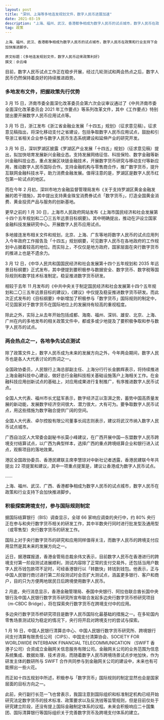 ```yaml
---
layout: post
title: "深圳、上海等多地连发规划文件，数字人民币进展加速"
date: 2021-03-19 
description: "上海、福州、武汉、香港都争相成为数字人民币的试点城市，数字人民币在政策和行业支持下会加快推进脚步。"
tag: 政策
---
```

```
上海、福州、武汉、香港都争相成为数字人民币的试点城市，数字人民币在政策和行业支持下会加快推进脚步。

原文标题：《多地连发规划文件，数字人民币迎来政策利好》
撰文：佘云峰
```
目前，数字人民币试点工作正在稳步开展，经过几轮测试和两会热点之后，数字人民币仍然保持着良好的持续推进趋势。

### 多地发布文件，把握政策先行优势
3 月 15 日，济南市委全面深化改革委员会第六次会议审议通过了《中共济南市委全面深化改革委员会 2021 年工作要点》等系列改革文件，其中《工作要点》特别提出要开展数字人民币应用试点等。

3 月 15 日，浙江发布《浙江省金融业发展「十四五」规划》（征求意见稿）。征求意见稿指出，将深化移动支付之省建设，包括争取数字人民币应用试点，鼓励和引导浙江省相关企业参与数字人民币生态系统建设和延伸产业的研究开发。

3 月 16 日，深圳罗湖区披露《罗湖区产业发展「十四五」规划》（征求意见稿）提出，拟加快培育发展新兴金融业态。支持发展网络征信、科技保险、数字金融等新兴金融科技业态，重点发展区块链金融技术，开展数字货币研究与移动支付等新应用，推动数字人民币国际合作。支持金融机构与零售商合作，推广数字货币，提升互联网金融科技水平，助力消费金融发展。值得注意的是，罗湖区是数字人民币红包第一轮试点的地区。

而在今年 2 月初，深圳市地方金融监督管理局发布《关于支持罗湖区黄金金融发展的若干措施》，其中提出支持黄金珠宝消费券试点「数字货币」，打造全国黄金消费、黄金投资产品与服务的创新基地。

更早之前的 1 月 30 日，上海市人民政府网站发布《上海市国民经济和社会发展第十四个五年规划和二〇三五年远景目标纲要》。其中明确提出，推动在沪设立国家金融科技发展研究中心。开展数字人民币应用试点。

多地接连发布相关文件和规划，北京、上海、广东等地将数字人民币的试点应用列入今年政府工作报告及「十四五」规划纲要，可见数字人民币在各地政府的工作规划中占据着较高的地位。而实际上，不仅仅是地方政府，国家层面在央行数字货币的推进上也是不遗余力。

3 月 12 日，《中华人民共和国国民经济和社会发展第十四个五年规划和 2035 年远景目标纲要》正式发布，其中便提到要积极参与数据安全、数字货币、数字税等国际规则和数字技术标准制定。稳妥推进数字货币研发。

相较于去年 11 月发布的《中共中央关于制定国民经济和社会发展第十四个五年规划和二〇三五年远景目标的建议》，《建议》中仅提及稳妥推进数字货币研发。而此次正式发布的《目标纲要》中新增加了积极参与「数字货币」国际规则的制定中，可见国家对于数字货币在国际地位上的发展持有较高的重视程度。

除此之外，实际上从去年开始包括成都、海南、福州、深圳、雄安、北京、上海、广州在内的多地发布的相关政策文件中，都或多或少地提及了要积极争取和参与数字人民币的试点。

### 两会热点之一，各地争先试点测试
除了政策文件上，数字人民币成为未来的发展方向之外，今年两会期间，数字人民币也是各人大代表讨论的热词之一。

全国政协委员，人民银行上海总部副主任、上海分行行长金鹏辉表示，将持续推进上海金融科技中心建设，做好总行金融科技相关基础设施落户上海相关工作。在金融科技应用创新试点的基础上，对应用成果进行复制推广，有序推进数字人民币试点。

全国人大代表、福州市长尤猛军表示，数字经济正以澎湃之势，蓄势中国高质量发展的新动能，发展数字经济空间很大、潜力很大，大有可为。要争取数字人民币试点，用这些措施为数字融合提供广阔的空间。

全国人大代表、卓尔控股有限公司董事长阎志则表示，建议将武汉市纳入数字人民币试点城市。

广西自治区人大常委会副秘书长莫小峰建议，在广西开展中国—东盟数字人民币跨境支付结算试点，以广西为典型样本，选择广西的重点跨境结算企业和银行进入试点，观察项目的落地效果。

港区全国政协委员、香港民建联主席李慧琼对中新社记者透露，香港民建联今年共提出 22 项提案和建议，其中一项重点提案是，建议让香港成为数字人民币试点。

……

上海、福州、武汉、广西、香港都争相成为数字人民币的试点城市，数字人民币在政策和行业支持下会加快推进脚步。

### 积极探索跨境支付，参与国际规则制定
据国际结算银行（BIS）调查显示，全球 66 家响应调查的央行中，约 80% 央行正在参与和央行数字货币相关的研发工作，其中半数央行同时进行批发型及通用型（或零售型）央行数字货币的研发工作。

国际上对于央行数字货币的研究和应用同样值得关注，而数字人民币的跨境支付应用显然是其未来的发展方向之一。

近日，据港媒报道，香港金管局总裁余伟文表示，目前数字人民币在香港进行的跨境支付第一阶段测试进展顺利，测试内容除了正常的支付交易外，还包括当用户数字人民币钱包款项不足时，可经香港银行以「转数快」转钱到钱包。他表示，正与中国人民银行商讨进行第二阶段测试时会否扩大测试点，涵盖更多银行、客户和商户，目的只为方便两地居民日后跨境使用数字人民币。

2 月底，央行消息显示，香港金融管理局、泰国中央银行、阿拉伯联合酋长国中央银行及中国人民银行数字货币研究所宣布联合发起多边央行数字货币桥研究项目（m-CBDC Bridge），将在探索央行数字货币在跨境支付中的应用。

多边央行数字货币桥研究项目是数字人民币国际化最基础的措施之一。在多轮国内零售场景测试较为稳定的情况下，央行将开启对跨境支付的尝试与探索。

1 月 16 日，中国人民银行清算总中心、中国人民银行数字货币研究所、跨境银行间支付清算有限责任公司（CIPS）、中国支付清算协会、SOCIETY FOR WORLDWIDE INTERBANK FINANCIAL TELECOMMUNICATION （SWIFT 香港子公司）合资成立金融网关信息服务有限公司。金融网关公司的业务范围为信息系统集成、数据处理、技术咨询，而随着数字人民币跨境场景试点步地加快，作为研发主体的数研所与 SWIFT 合作共同参与到金融网关公司的建设中，未来也有可能擦出一些火花。

而正如十四五规划中所述，积极参与「数字货币」国际规则的制定显然也会是国家层面的目标方向之一。

此前，央行副行长范一飞也曾表示，我国注意到国际组织和标准制定机构已经开始研究法定数字货币的技术标准、政策要求以及反洗钱等监管规则，但是目前仅处于研究建立阶段，还没有提上国际金融制定体系的议程。未来会积极响应二十国集团、国际清算银行等国际组织关于完善数字货币及跨境支付体系的建立。
